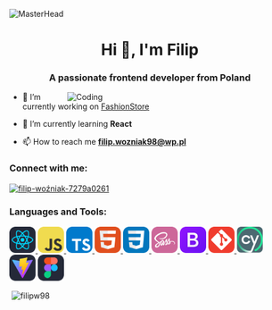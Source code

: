 
![MasterHead](https://user-images.githubusercontent.com/10498744/210012254-234538ff-d198-48aa-8964-37e6fd45d227.gif)
<h1 align="center">Hi 👋, I'm Filip</h1>
<h3 align="center">A passionate frontend developer from Poland</h3>
<img align="right" alt="Coding" width="400" src="https://i.pinimg.com/originals/e8/f4/53/e8f453469a3ec97ecd354df465d73913.gif">

- 🔭 I’m currently working on [FashionStore](https://github.com/FilipW98/FashionStore)

- 🌱 I’m currently learning **React**
 
- 📫 How to reach me **filip.wozniak98@wp.pl**



<h3 align="left">Connect with me:</h3>
<p align="left">
<a href="https://linkedin.com/in/filip-woźniak-7279a0261" target="blank"><img align="center" src="https://raw.githubusercontent.com/rahuldkjain/github-profile-readme-generator/master/src/images/icons/Social/linked-in-alt.svg" alt="filip-woźniak-7279a0261" height="30" width="40" /></a>
</p>



<h3 align="left">Languages and Tools:</h3>


<a href="https://react.dev/" target="_blank" rel="noreferrer"> <img src="https://github.com/tandpfun/skill-icons/blob/main/icons/React-Dark.svg" alt="React icon" width="47" height="47"/> </a> 
<a href="https://www.w3schools.com/js/" target="_blank" rel="noreferrer"> <img src="https://github.com/tandpfun/skill-icons/blob/main/icons/JavaScript.svg" alt="Javascript icon" width="47" height="47"/> </a> 
<a href="https://www.typescriptlang.org/" target="_blank" rel="noreferrer"> <img src="https://github.com/tandpfun/skill-icons/blob/main/icons/TypeScript.svg" alt="Type Script icon" width="47" height="47"/> </a> 
<a href="https://www.w3schools.com/html/" target="_blank" rel="noreferrer"> <img src="https://github.com/tandpfun/skill-icons/blob/main/icons/HTML.svg" alt="HTML icon" width="47" height="47"/> </a> 
<a href="https://www.w3schools.com/css/" target="_blank" rel="noreferrer"> <img src="https://github.com/tandpfun/skill-icons/blob/main/icons/CSS.svg" alt="CSS icon" width="47" height="47"/> </a> 
<a href="https://sass-lang.com/" target="_blank" rel="noreferrer"> <img src="https://github.com/tandpfun/skill-icons/blob/main/icons/Sass.svg" alt="Sass icon" width="47" height="47"/> </a> 
<a href="https://getbootstrap.com/" target="_blank" rel="noreferrer"> <img src="https://github.com/tandpfun/skill-icons/blob/main/icons/Bootstrap.svg" alt="Bootstrap icon" width="47" height="47"/> </a> 
<a href="https://git-scm.com/" target="_blank" rel="noreferrer"> <img src="https://github.com/tandpfun/skill-icons/blob/main/icons/Git.svg" alt="Git icon" width="47" height="47"/> </a> 
<a href="https://www.cypress.io" target="_blank" rel="noreferrer"> <img src="https://github.com/FilipW98/FilipW98/blob/main/Cypress_Logomark_Color_Dark_BG%201.png" alt="Cypress icon" width="47" height="47"/></a>
<a href="https://vitejs.dev/" target="_blank" rel="noreferrer"> <img src="https://raw.githubusercontent.com/tandpfun/skill-icons/59059d9d1a2c092696dc66e00931cc1181a4ce1f/icons/Vite-Dark.svg" alt="Vite icon" width="47" height="47" /></a> 
<a href="https://www.figma.com/" target="_blank" rel="noreferrer"> <img src="https://github.com/tandpfun/skill-icons/blob/main/icons/Figma-Dark.svg" alt="Figma icon" width="47" height="47"/> </a> 



<p>&nbsp;<img align="center" src="https://github-readme-stats.vercel.app/api?username=filipw98&show_icons=true&locale=en" alt="filipw98" /></p>

